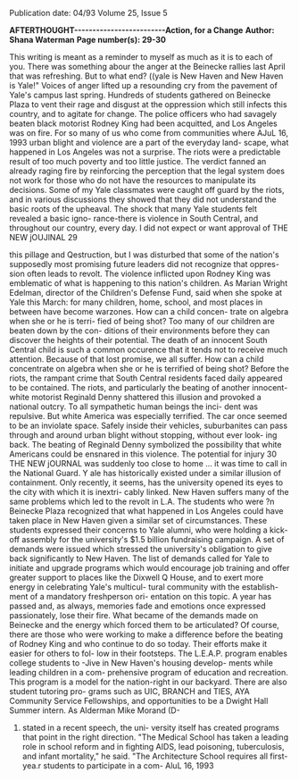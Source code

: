 Publication date: 04/93
Volume 25, Issue 5

**AFTERTHOUGHT-------------------------Action, for a Change**
**Author: Shana Waterman**
**Page number(s): 29-30**

This writing is meant as a reminder to myself as much as it is to 
each of you. There was something abour the anger at the 
Beinecke rallies last April that was refreshing. But to what end? 
((yale is New Haven and New Haven is Yale!" 
Voices of anger lifted up a resounding cry from 
the pavement of Yale's campus last spring. 
Hundreds of students gathered on Beinecke Plaza to vent 
their rage and disgust at the oppression which still infects 
this country, and to agitate for change. The police officers 
who had savagely beaten black motorist Rodney King had 
been acquitted, and Los Angeles was on fire. 
For so many of us who come from communities where 
AJuL 16, 1993 
urban blight and violence are a part of the everyday land-
scape, what happened in Los Angeles was not a surprise. 
The riots were a predictable result of too much poverty and 
too little justice. The verdict fanned an already raging fire 
by reinforcing the perception that the legal system does not 
work for those who do not have the resources to manipulate 
its decisions. 
Some of my Yale classmates were caught off guard by 
the riots, and in various discussions they showed that they 
did not understand the basic roots of the upheaval. The 
shock that many Yale students felt revealed a basic igno-
rance-there is violence in South Central, and throughout 
our country, every day. I did not expect or want approval of 
THE NEW jOUJlNAL 29


this pillage and Qestruction, but I was 
disturbed that some of the nation's 
supposedly most promising future 
leaders did not recognize that oppres-
sion often leads to revolt. 
The violence inflicted upon 
Rodney King was emblematic of what 
is happening to this nation's children. 
As Marian Wright Edelman, director 
of the Children's Defense Fund, said 
when she spoke at Yale this March: for 
many children, home, school, and 
most places in between have become 
warzones. How can a child concen-
trate on algebra when she or he is terri-
fied of being shot? Too many of our 
children are beaten down by the con-
ditions of their environments before 
they can discover the heights of their 
potential. The death of an innocent 
South Central child is such a common 
occurence that it tends not to receive 
much attention. Because of that lost 
promise, we all suffer. 
How can a child 
concentrate on algebra 
when she or he is 
terrified of being shot? 
Before the riots, the rampant 
crime that South Central residents 
faced daily appeared to be contained. 
The riots, and particularly the beating 
of another innocent-white motorist 
Reginald Denny shattered this illusion 
and provoked a national outcry. To all 
sympathetic human beings the inci-
dent was repulsive. But white America 
was especially terrified. The car once 
seemed to be an inviolate space. Safely 
inside their vehicles, suburbanites can 
pass through and around urban blight 
without stopping, without ever look-
ing back. The beating of Reginald 
Denny symbolized the possibility that 
white Americans could be ensnared in 
this violence. The potential for injury 
30 THE NEW jOURNAL 
was suddenly too close to home ... it 
was time to call in the National 
Guard. 
Y
ale has historically existed 
under a similar illusion of 
containment. Only recently, it 
seems, has the university opened its 
eyes to the city with which it is inextri-
cably linked. New Haven suffers many 
of the same problems which led to the 
revolt in L.A. The students who were 
?n Beinecke Plaza recognized that 
what happened in Los Angeles could 
have taken place in New Haven given 
a similar set of circumstances. These 
students expressed their concerns to 
Yale alumni, who were holding a kick-
off assembly for the university's $1.5 
billion fundraising campaign. A set of 
demands were issued which stressed 
the university's obligation to give back 
significantly to New Haven. The list 
of demands called for Yale to initiate 
and upgrade programs which would 
encourage job training and offer 
greater support to places like the 
Dixwell Q House, and to exert more 
energy in celebrating Yale's multicul-
tural community with the establish-
ment of a mandatory freshperson ori-
entation on this topic. 
A year has passed and, as always, 
memories fade and emotions once 
expressed passionately, lose their fire. 
What became of the demands made 
on Beinecke and the energy which 
forced them to be articulated? 
Of course, there are those who 
were working to make a difference 
before the beating of Rodney King and 
who continue to do so today. Their 
efforts make it easier for others to fol-
low in their footsteps. The L.E.A.P. 
program enables college students to 
-Jive in New Haven's housing develop-
ments while leading children in a com-
prehensive program of education and 
recreation. This program is a model 
for the nation-right in our backyard. 
There are also student tutoring pro-
grams such as UIC, BRANCH and 
TIES, AYA Community Service 
Fellowships, and opportunities to be a 
Dwight Hall Summer intern. 
As Alderman Mike Morand (D-
1) stated in a recent speech, the uni-
versity itself has created programs that 
point in the right direction. "The 
Medical School has taken a leading 
role in school reform and in fighting 
AIDS, lead poisoning, tuberculosis, 
and infant mortality," he said. "The 
Architecture School requires all first-
yea.r students to participate in a com-
AluL 16, 1993